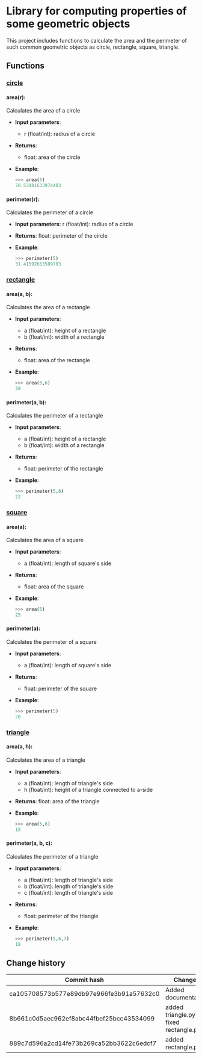 # Library for computing properties of some geometric objects
This project includes functions to calculate the area and the perimeter of such common geometric objects as circle, rectangle, square, triangle.


## Functions

### [circle](../circle.py)

####  area(r):
Calculates the area of a circle

- **Input parameters**:
    - r (float/int): radius of a circle

- **Returns**:
    - float: area of the circle

- **Example**:
    ```python
    >>> area(5)
    78.53981633974483
    ```

#### perimeter(r):
Calculates the perimeter of a circle
    
- **Input parameters**:
    r (float/int): radius of a circle

- **Returns**:
    float: perimeter of the circle
    
- **Example**:
    ```python
    >>> perimeter(5)
    31.41592653589793
    ```

### [rectangle](../rectangle.py)

#### area(a, b):
Calculates the area of a rectangle
    
- **Input parameters**:
    - a (float/int): height of a rectangle
    - b (float/int): width of a rectangle

- **Returns**:
    - float: area of the rectangle
    
- **Example**:
    ```python
    >>> area(5,6)
    30
    ```

#### perimeter(a, b): 
Calculates the perimeter of a rectangle
    
- **Input parameters**:
    - a (float/int): height of a rectangle
    - b (float/int): width of a rectangle

- **Returns**:
    - float: perimeter of the rectangle
    
- **Example**:
    ```python
    >>> perimeter(5,6)
    22
    ```

### [square](../square.py)

#### area(a):
Calculates the area of a square
    
- **Input parameters**:
    - a (float/int): length of square's side

- **Returns**:
    - float: area of the square
    
- **Example**:
    ```python
    >>> area(5)
    25
    ```


#### perimeter(a):
Calculates the perimeter of a square
    
- **Input parameters**:
    - a (float/int): length of square's side

- **Returns**:
    - float: perimeter of the square
    
- **Example**:
    ```python
    >>> perimeter(5)
    20
    ```

### [triangle](../triangle.py)

#### area(a, h): 
Calculates the area of a triangle
    
- **Input parameters**:
    - a (float/int): length of triangle's side
    - h (float/int): height of a triangle connected to a-side

- **Returns**:
    float: area of the triangle
    
- **Example**:
    ```python
    >>> area(5,6)
    15
    
    ```

#### perimeter(a, b, c):
Calculates the perimeter of a triangle
    
- **Input parameters**:
    - a (float/int): length of triangle's side
    - b (float/int): length of triangle's side
    - c (float/int): length of triangle's side

- **Returns**:
    - float: perimeter of the triangle

- **Example**:
    ```python
    >>> perimeter(5,6,7)
    18
    
    ```

## Change history

| Commit hash | Changes |
|-|-|
|ca105708573b577e89db97e966fe3b91a57632c0| Added documentation|
|8b661c0d5aec962ef8abc44fbef25bcc43534099|added triangle.py, fixed rectangle.py|
|889c7d596a2cd14fe73b269ca52bb3622c6edcf7|added rectangle.py|
